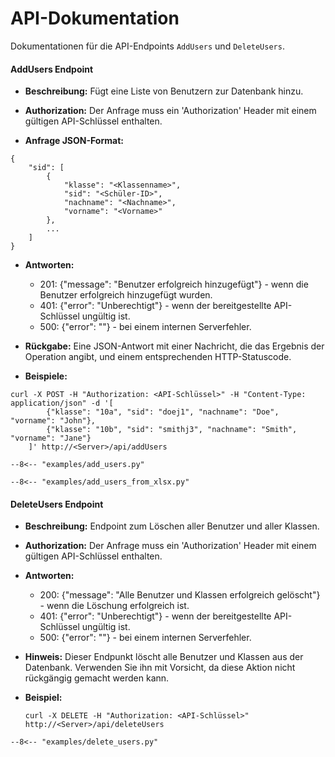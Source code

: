 # API-Dokumentation

Dokumentationen für die API-Endpoints `AddUsers` und `DeleteUsers`.

#### AddUsers Endpoint

- **Beschreibung:** Fügt eine Liste von Benutzern zur Datenbank hinzu.
  
- **Authorization:** Der Anfrage muss ein 'Authorization' Header mit einem gültigen API-Schlüssel enthalten.

- **Anfrage JSON-Format:**

```
{
    "sid": [
        {
            "klasse": "<Klassenname>",
            "sid": "<Schüler-ID>",
            "nachname": "<Nachname>",
            "vorname": "<Vorname>"
        },
        ...
    ]
}
```

- **Antworten:**

    - 201: {"message": "Benutzer erfolgreich hinzugefügt"} - wenn die Benutzer erfolgreich hinzugefügt wurden.
    - 401: {"error": "Unberechtigt"} - wenn der bereitgestellte API-Schlüssel ungültig ist.
    - 500: {"error": "<Fehlermeldung>"} - bei einem internen Serverfehler.

- **Rückgabe:** Eine JSON-Antwort mit einer Nachricht, die das Ergebnis der Operation angibt, und einem entsprechenden HTTP-Statuscode.

- **Beispiele:**

```
curl -X POST -H "Authorization: <API-Schlüssel>" -H "Content-Type: application/json" -d '[
        {"klasse": "10a", "sid": "doej1", "nachname": "Doe", "vorname": "John"},
        {"klasse": "10b", "sid": "smithj3", "nachname": "Smith", "vorname": "Jane"}
    ]' http://<Server>/api/addUsers
```

``` 
--8<-- "examples/add_users.py"
```

``` 
--8<-- "examples/add_users_from_xlsx.py"
```

#### DeleteUsers Endpoint

- **Beschreibung:** Endpoint zum Löschen aller Benutzer und aller Klassen.

- **Authorization:** Der Anfrage muss ein 'Authorization' Header mit einem gültigen API-Schlüssel enthalten.

- **Antworten:**
    - 200: {"message": "Alle Benutzer und Klassen erfolgreich gelöscht"} - wenn die Löschung erfolgreich ist.
    - 401: {"error": "Unberechtigt"} - wenn der bereitgestellte API-Schlüssel ungültig ist.
    - 500: {"error": "<Fehlermeldung>"} - bei einem internen Serverfehler.

- **Hinweis:** Dieser Endpunkt löscht alle Benutzer und Klassen aus der Datenbank. Verwenden Sie ihn mit Vorsicht, da diese Aktion nicht rückgängig gemacht werden kann.

- **Beispiel:**

    ```
    curl -X DELETE -H "Authorization: <API-Schlüssel>" http://<Server>/api/deleteUsers
    ```

``` 
--8<-- "examples/delete_users.py"
```